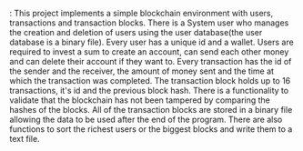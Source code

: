 :
  This project implements a simple blockchain environment with users, transactions and transaction blocks. There is a System user who manages the creation and deletion of users using the user database(the user database is a binary file). Every user has a unique id and a wallet. Users are required to invest a sum to create an account, can send each other money and can delete their account if they want to. Every transaction has the id of the sender and the receiver, the amount of money sent and the time at which the transaction was completed. The transaction block holds up to 16 transactions, it's id and the previous block hash. There is a functionality to validate that the blockchain has not been tampered by comparing the hashes of the blocks. All of the transaction blocks are stored in a binary file allowing the data to be used after the end of the program. There are also functions to sort the richest users or the biggest blocks and write them to a text file.
